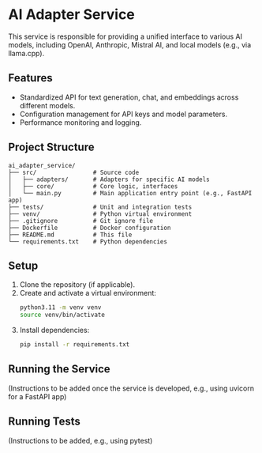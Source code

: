 # AI Adapter Service

This service is responsible for providing a unified interface to various AI models, including OpenAI, Anthropic, Mistral AI, and local models (e.g., via llama.cpp).

## Features

-   Standardized API for text generation, chat, and embeddings across different models.
-   Configuration management for API keys and model parameters.
-   Performance monitoring and logging.

## Project Structure

```
ai_adapter_service/
├── src/                # Source code
│   ├── adapters/       # Adapters for specific AI models
│   ├── core/           # Core logic, interfaces
│   └── main.py         # Main application entry point (e.g., FastAPI app)
├── tests/              # Unit and integration tests
├── venv/               # Python virtual environment
├── .gitignore          # Git ignore file
├── Dockerfile          # Docker configuration
├── README.md           # This file
└── requirements.txt    # Python dependencies
```

## Setup

1.  Clone the repository (if applicable).
2.  Create and activate a virtual environment:
    ```bash
    python3.11 -m venv venv
    source venv/bin/activate
    ```
3.  Install dependencies:
    ```bash
    pip install -r requirements.txt
    ```

## Running the Service

(Instructions to be added once the service is developed, e.g., using uvicorn for a FastAPI app)

## Running Tests

(Instructions to be added, e.g., using pytest)

